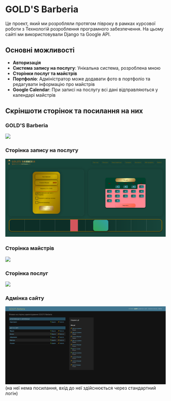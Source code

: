 <h1>GOLD'S Barberia</h1>
<p>Це проект, який ми розробляли протягом півроку в рамках курсової роботи з Технологій розроблення програмного забезпечення. На цьому сайті ми використовували Django та Google API.</p>
<h2>Основні можливості</h2>
<ul>
    <li><strong>Авторизація</strong></li>
    <li><strong>Система запису на послугу</strong>: Унікальна система, розроблена мною</li>
    <li><strong>Сторінки послуг та майстрів</strong></li>
    <li><strong>Портфоліо</strong>: Адміністратор може додавати фото в портфоліо та редагувати інформацію про майстрів</li>
    <li><strong>Google Calendar</strong>: При записі на послугу всі дані відправляються у календарі майстрів</li>
</ul>
<h2>Скріншоти сторінок та посилання на них</h2>
<p>
    <h3>GOLD'S Barberia</h3>
    <a href="https://golds-barberia.onrender.com/"><img src="/screenshots/main_page.png"></a>
</p>
<p>
    <h3>Сторінка запису на послугу</h3>
    <a href="https://golds-barberia.onrender.com/appointment/"><img src="screenshots/appointment.png"></a></p>
<p>
    <h3>Сторінка майстрів</h3>
    <a href="https://golds-barberia.onrender.com/masters/"><img src="screenshots/masters.png"></a></p>
<p>
    <h3>Сторінка послуг</h3>
    <a href="https://golds-barberia.onrender.com/appointment/"><img src="screenshots/services.png"></a></p>
<p>
    <h3>Адмінка сайту</h3>
    <img src="screenshots/admin.png"> 
    (на неї нема посилання, вхід до неї здійснюється через стандартний логін)
</p>
